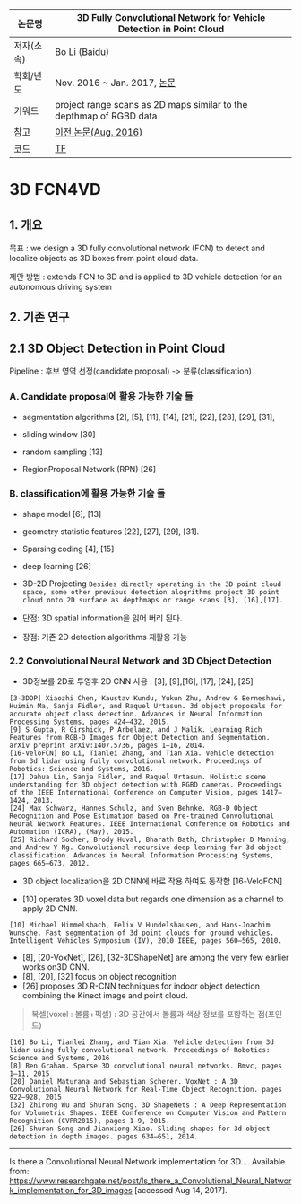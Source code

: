 |논문명|3D Fully Convolutional Network for Vehicle Detection in Point Cloud
|-|-|
|저자(소속)|Bo Li (Baidu)|
|학회/년도|Nov. 2016 ~ Jan. 2017, [논문](https://arxiv.org/abs/1611.08069)|
|키워드|project range scans as 2D maps similar to the depthmap of RGBD data |
|참고|[이전 논문(Aug. 2016)](https://arxiv.org/pdf/1608.07916.pdf)|
|코드|[TF](https://github.com/yukitsuji/3D_CNN_tensorflow)|

# 3D FCN4VD

## 1. 개요 

목표 : we design a 3D fully convolutional network (FCN) to detect and localize objects as 3D boxes from point cloud data. 

제안 방법 : extends FCN to 3D and is applied to 3D vehicle detection for an autonomous driving system

## 2. 기존 연구 

## 2.1 3D Object Detection in Point Cloud

Pipeline : 후보 영역 선정(candidate proposal) -> 분류(classification) 

### A. Candidate proposal에 활용 가능한 기술 들 

- segmentation algorithms  [2], [5], [11], [14], [21], [22], [28], [29], [31],

- sliding window [30]

- random sampling [13]

- RegionProposal Network (RPN) [26]


### B. classification에 활용 가능한 기술 들 

- shape model [6], [13] 

- geometry statistic features [22], [27], [29], [31].

- Sparsing coding [4], [15] 

- deep learning [26] 

- 3D-2D Projecting `Besides directly operating in the 3D point cloud space, some other previous detection alogrithms project 3D point cloud onto 2D surface as depthmaps or range scans [3], [16],[17]. `
 - 단점: 3D spatial information을 읽어 버리 된다. 
 - 장점: 기존 2D detection algorithms 재활용 가능 


### 2.2 Convolutional Neural Network and 3D Object Detection

- 3D정보를 2D로 투영후 2D CNN 사용 : [3], [9],[16], [17], [24], [25]

```
[3-3DOP] Xiaozhi Chen, Kaustav Kundu, Yukun Zhu, Andrew G Berneshawi, Huimin Ma, Sanja Fidler, and Raquel Urtasun. 3d object proposals for accurate object class detection. Advances in Neural Information Processing Systems, pages 424–432, 2015.
[9] S Gupta, R Girshick, P Arbelaez, and J Malik. Learning Rich Features from RGB-D Images for Object Detection and Segmentation. arXiv preprint arXiv:1407.5736, pages 1–16, 2014.
[16-VeloFCN] Bo Li, Tianlei Zhang, and Tian Xia. Vehicle detection from 3d lidar using fully convolutional network. Proceedings of Robotics: Science and Systems, 2016.
[17] Dahua Lin, Sanja Fidler, and Raquel Urtasun. Holistic scene understanding for 3D object detection with RGBD cameras. Proceedings of the IEEE International Conference on Computer Vision, pages 1417–1424, 2013.
[24] Max Schwarz, Hannes Schulz, and Sven Behnke. RGB-D Object Recognition and Pose Estimation based on Pre-trained Convolutional Neural Network Features. IEEE International Conference on Robotics and Automation (ICRA), (May), 2015.
[25] Richard Socher, Brody Huval, Bharath Bath, Christopher D Manning, and Andrew Y Ng. Convolutional-recursive deep learning for 3d object classification. Advances in Neural Information Processing Systems, pages 665–673, 2012.
```


- 3D object localization을 2D CNN에 바로 작용 하여도 동작함 [16-VeloFCN] 

- [10] operates 3D voxel data but regards one dimension as a channel to apply 2D CNN.

```
[10] Michael Himmelsbach, Felix V Hundelshausen, and Hans-Joachim Wunsche. Fast segmentation of 3d point clouds for ground vehicles. Intelligent Vehicles Symposium (IV), 2010 IEEE, pages 560–565, 2010.
```

- [8], [20-VoxNet], [26], [32-3DShapeNet] are among the very few earlier works on3D CNN.
 - [8], [20], [32] focus on object recognition 
 - [26] proposes 3D R-CNN techniques for indoor object detection combining the Kinect image and point cloud.

> 복셀(voxel : 볼륨+픽셀) : 3D 공간에서 볼륨과 색상 정보를 포함하는 점(포인트)

```
[16] Bo Li, Tianlei Zhang, and Tian Xia. Vehicle detection from 3d lidar using fully convolutional network. Proceedings of Robotics: Science and Systems, 2016
[8] Ben Graham. Sparse 3D convolutional neural networks. Bmvc, pages 1–11, 2015
[20] Daniel Maturana and Sebastian Scherer. VoxNet : A 3D Convolutional Neural Network for Real-Time Object Recognition. pages 922–928, 2015
[32] Zhirong Wu and Shuran Song. 3D ShapeNets : A Deep Representation for Volumetric Shapes. IEEE Conference on Computer Vision and Pattern Recognition (CVPR2015), pages 1–9, 2015.
[26] Shuran Song and Jianxiong Xiao. Sliding shapes for 3d object detection in depth images. pages 634–651, 2014.

```


---



Is there a Convolutional Neural Network implementation for 3D.... Available from: https://www.researchgate.net/post/Is_there_a_Convolutional_Neural_Network_implementation_for_3D_images [accessed Aug 14, 2017].
